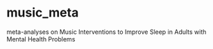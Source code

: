 # music_meta
meta-analyses on Music Interventions to Improve Sleep in Adults with Mental Health Problems
